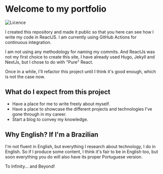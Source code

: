 # Welcome to my portfolio
![Licence](https://img.shields.io/badge/Licence-MIT-blue)

I created this repository and made it public so that you here can see how I write my code in ReactJS. I am currently using GitHub Actions for continuous integration.

I am not using any methodology for naming my commits. And ReactJs was not my first choice to create this site, I have already used Hugo, Jekyll and NextJs, but I chose to do with "Pure" React.

Once in a while, I'll refactor this project until I think it's good enough, which is not the case now.

## What do I expect from this project
- Have a place for me to write freely about myself.
- Have a place to showcase the different projects and technologies I've gone through in my career.
- Start a blog to convey my knowledge.

## Why English? If I'm a Brazilian
I'm not fluent in English, but everything I research about technology, I do in English. So if I produce some content, I think it's fair to be in English too, but soon everything you do will also have its proper Portuguese version.

To Infinity... and Beyond!